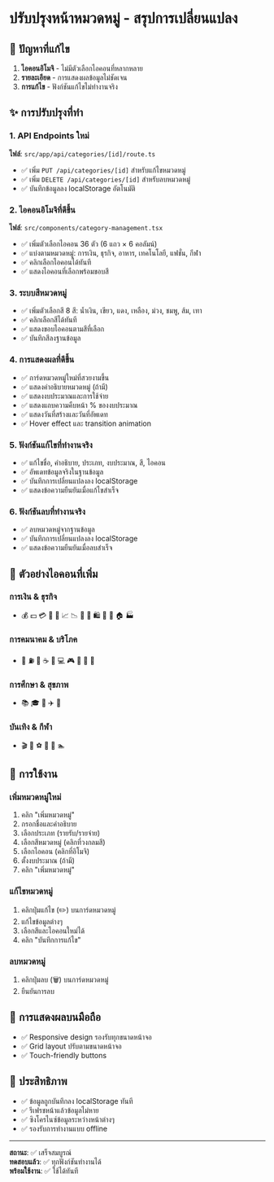 # ปรับปรุงหน้าหมวดหมู่ - สรุปการเปลี่ยนแปลง

## 🎯 ปัญหาที่แก้ไข
1. **ไอคอนอิโมจิ** - ไม่มีตัวเลือกไอคอนที่หลากหลาย
2. **รายละเอียด** - การแสดงผลข้อมูลไม่ชัดเจน
3. **การแก้ไข** - ฟังก์ชันแก้ไขไม่ทำงานจริง

## ✨ การปรับปรุงที่ทำ

### 1. API Endpoints ใหม่
**ไฟล์**: `src/app/api/categories/[id]/route.ts`
- ✅ เพิ่ม `PUT /api/categories/[id]` สำหรับแก้ไขหมวดหมู่
- ✅ เพิ่ม `DELETE /api/categories/[id]` สำหรับลบหมวดหมู่
- ✅ บันทึกข้อมูลลง localStorage อัตโนมัติ

### 2. ไอคอนอิโมจิที่ดีขึ้น
**ไฟล์**: `src/components/category-management.tsx`
- ✅ เพิ่มตัวเลือกไอคอน 36 ตัว (6 แถว × 6 คอลัมน์)
- ✅ แบ่งตามหมวดหมู่: การเงิน, ธุรกิจ, อาหาร, เทคโนโลยี, แฟชั่น, กีฬา
- ✅ คลิกเลือกไอคอนได้ทันที
- ✅ แสดงไอคอนที่เลือกพร้อมขอบสี

### 3. ระบบสีหมวดหมู่
- ✅ เพิ่มตัวเลือกสี 8 สี: น้ำเงิน, เขียว, แดง, เหลือง, ม่วง, ชมพู, ส้ม, เทา
- ✅ คลิกเลือกสีได้ทันที
- ✅ แสดงขอบไอคอนตามสีที่เลือก
- ✅ บันทึกสีลงฐานข้อมูล

### 4. การแสดงผลที่ดีขึ้น
- ✅ การ์ดหมวดหมู่ใหม่ที่สวยงามขึ้น
- ✅ แสดงคำอธิบายหมวดหมู่ (ถ้ามี)
- ✅ แสดงงบประมาณและการใช้จ่าย
- ✅ แสดงแถบความคืบหน้า % ของงบประมาณ
- ✅ แสดงวันที่สร้างและวันที่อัพเดท
- ✅ Hover effect และ transition animation

### 5. ฟังก์ชันแก้ไขที่ทำงานจริง
- ✅ แก้ไขชื่อ, คำอธิบาย, ประเภท, งบประมาณ, สี, ไอคอน
- ✅ อัพเดทข้อมูลจริงในฐานข้อมูล
- ✅ บันทึกการเปลี่ยนแปลงลง localStorage
- ✅ แสดงข้อความยืนยันเมื่อแก้ไขสำเร็จ

### 6. ฟังก์ชันลบที่ทำงานจริง
- ✅ ลบหมวดหมู่จากฐานข้อมูล
- ✅ บันทึกการเปลี่ยนแปลงลง localStorage
- ✅ แสดงข้อความยืนยันเมื่อลบสำเร็จ

## 🎨 ตัวอย่างไอคอนที่เพิ่ม

### การเงิน & ธุรกิจ
- 💰 💵 💳 🏦 💸 📈 📉 🏪 🛒 🛍️ 🏬 🏢 🏠 🏭

### การคมนาคม & บริโภค
- 🚗 ⛽ 🍔 ☕ 📱 💻 🎮 👕 👟 💊

### การศึกษา & สุขภาพ
- 📚 🎓 🏥 ✈️ 🏨

### บันเทิง & กีฬา
- 🎬 🎵 ⚽ 🏀 🎾 🏊

## 🔧 การใช้งาน

### เพิ่มหมวดหมู่ใหม่
1. คลิก "เพิ่มหมวดหมู่"
2. กรอกชื่อและคำอธิบาย
3. เลือกประเภท (รายรับ/รายจ่าย)
4. เลือกสีหมวดหมู่ (คลิกที่วงกลมสี)
5. เลือกไอคอน (คลิกที่อิโมจิ)
6. ตั้งงบประมาณ (ถ้ามี)
7. คลิก "เพิ่มหมวดหมู่"

### แก้ไขหมวดหมู่
1. คลิกปุ่มแก้ไข (✏️) บนการ์ดหมวดหมู่
2. แก้ไขข้อมูลต่างๆ
3. เลือกสีและไอคอนใหม่ได้
4. คลิก "บันทึกการแก้ไข"

### ลบหมวดหมู่
1. คลิกปุ่มลบ (🗑️) บนการ์ดหมวดหมู่
2. ยืนยันการลบ

## 📱 การแสดงผลบนมือถือ
- ✅ Responsive design รองรับทุกขนาดหน้าจอ
- ✅ Grid layout ปรับตามขนาดหน้าจอ
- ✅ Touch-friendly buttons

## 🎯 ประสิทธิภาพ
- ✅ ข้อมูลถูกบันทึกลง localStorage ทันที
- ✅ รีเฟรชหน้าแล้วข้อมูลไม่หาย
- ✅ ซิงโครไนซ์ข้อมูลระหว่างหน้าต่างๆ
- ✅ รองรับการทำงานแบบ offline

---

**สถานะ**: ✅ เสร็จสมบูรณ์  
**ทดสอบแล้ว**: ✅ ทุกฟังก์ชันทำงานได้  
**พร้อมใช้งาน**: ✅ ใช้ได้ทันที